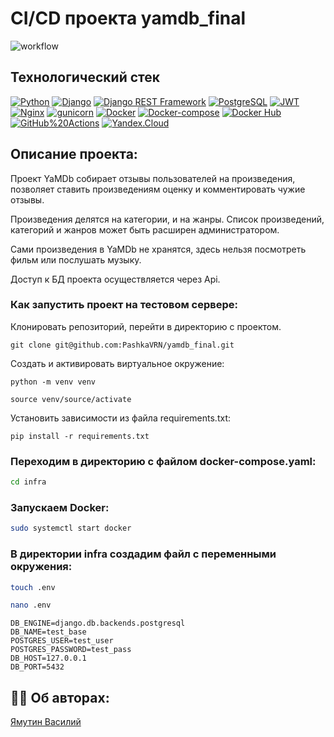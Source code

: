 # CI/CD проекта yamdb_final
![workflow](https://github.com/zima2022/yamdb_final/actions/workflows/yamdb_workflow.yml/badge.svg)

## Технологический стек
[![Python](https://img.shields.io/badge/-Python-464646?style=flat&logo=Python&logoColor=56C0C0&color=008080)](https://www.python.org/)
[![Django](https://img.shields.io/badge/-Django-464646?style=flat&logo=Django&logoColor=56C0C0&color=008080)](https://www.djangoproject.com/)
[![Django REST Framework](https://img.shields.io/badge/-Django%20REST%20Framework-464646?style=flat&logo=Django%20REST%20Framework&logoColor=56C0C0&color=008080)](https://www.django-rest-framework.org/)
[![PostgreSQL](https://img.shields.io/badge/-PostgreSQL-464646?style=flat&logo=PostgreSQL&logoColor=56C0C0&color=008080)](https://www.postgresql.org/)
[![JWT](https://img.shields.io/badge/-JWT-464646?style=flat&color=008080)](https://jwt.io/)
[![Nginx](https://img.shields.io/badge/-NGINX-464646?style=flat&logo=NGINX&logoColor=56C0C0&color=008080)](https://nginx.org/ru/)
[![gunicorn](https://img.shields.io/badge/-gunicorn-464646?style=flat&logo=gunicorn&logoColor=56C0C0&color=008080)](https://gunicorn.org/)
[![Docker](https://img.shields.io/badge/-Docker-464646?style=flat&logo=Docker&logoColor=56C0C0&color=008080)](https://www.docker.com/)
[![Docker-compose](https://img.shields.io/badge/-Docker%20compose-464646?style=flat&logo=Docker&logoColor=56C0C0&color=008080)](https://www.docker.com/)
[![Docker Hub](https://img.shields.io/badge/-Docker%20Hub-464646?style=flat&logo=Docker&logoColor=56C0C0&color=008080)](https://www.docker.com/products/docker-hub)
[![GitHub%20Actions](https://img.shields.io/badge/-GitHub%20Actions-464646?style=flat&logo=GitHub%20actions&logoColor=56C0C0&color=008080)](https://github.com/features/actions)
[![Yandex.Cloud](https://img.shields.io/badge/-Yandex.Cloud-464646?style=flat&logo=Yandex.Cloud&logoColor=56C0C0&color=008080)](https://cloud.yandex.ru/)

## Описание проекта:

Проект YaMDb собирает отзывы пользователей на произведения, позволяет ставить произведениям оценку и комментировать чужие отзывы.

Произведения делятся на категории, и на жанры. Список произведений, категорий и жанров может быть расширен администратором.

Сами произведения в YaMDb не хранятся, здесь нельзя посмотреть фильм или послушать музыку.

Доступ к БД проекта осуществляется через Api.



### Как запустить проект на тестовом сервере:
Клонировать репозиторий, перейти в директорию с проектом.

```
git clone git@github.com:PashkaVRN/yamdb_final.git
```

Cоздать и активировать виртуальное окружение:

```
python -m venv venv
```

```
source venv/source/activate
```

Установить зависимости из файла requirements.txt:

```
pip install -r requirements.txt
```

### Переходим в директорию с файлом docker-compose.yaml:
```bash
cd infra
```

### Запускаем Docker:
```bash
sudo systemctl start docker
```

### В директории infra создадим файл с переменными окружения:
```bash
touch .env
```
```bash
nano .env
```
```
DB_ENGINE=django.db.backends.postgresql
DB_NAME=test_base
POSTGRES_USER=test_user
POSTGRES_PASSWORD=test_pass
DB_HOST=127.0.0.1
DB_PORT=5432
```

## :office_worker: Об авторах: 
[Ямутин Василий](https://github.com/zima2022)
